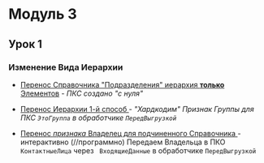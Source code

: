
# Модуль 3

## Урок 1

### Изменение Вида Иерархии 

- [Перенос Справочника "Подразделения" иерархия **только** Элементов](https://github.com/alex-dev-2020/Exch_rules_Conv_2_1/commit/b63014721ba6417e197b4c043172de8f5ded9494) - *ПКС создано "с нуля"* 

- [Перенос Иерархии 1-й способ ](https://github.com/alex-dev-2020/Exch_rules_Conv_2_1/commit/afe5088c9a75fadae17514451d4c47b538dc6f76) - *"Хардкодим" Признак Группы для ПКС `ЭтоГруппа`  в обработчике `ПередВыгрузкой`* 

- [Перенос *признака* Владелец для подчиненного Справочника ](https://github.com/alex-dev-2020/Exch_rules_Conv_2_1/commit/f8c123aeaccab1fda2407273f983cffcd77ccbde) -  интерактивно (//программно) Передаем Владельца в ПКО `КонтактныеЛица`  через ` ВходящиеДанные`  в обработчике `ПередВыгрузкой` 